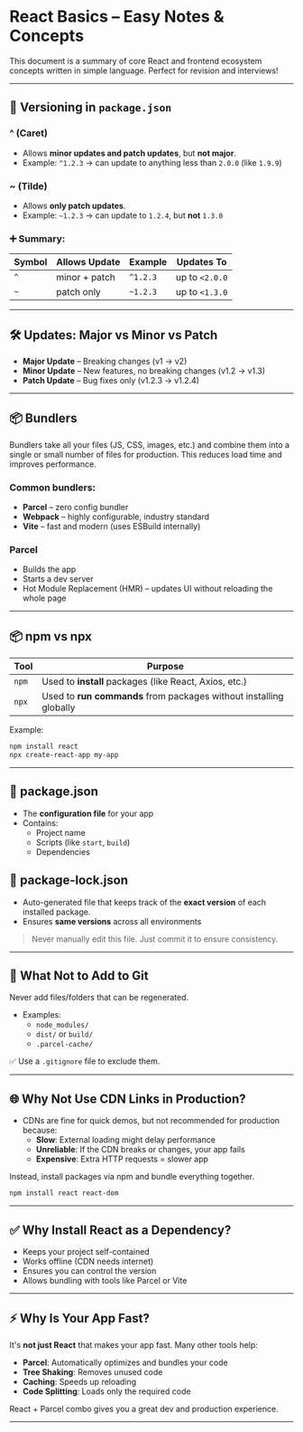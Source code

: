 # React Basics – Easy Notes & Concepts

This document is a summary of core React and frontend ecosystem concepts written in simple language. Perfect for revision and interviews!

---

## 🔢 Versioning in `package.json`

### ^ (Caret)
- Allows **minor updates and patch updates**, but **not major**.
- Example: `^1.2.3` → can update to anything less than `2.0.0` (like `1.9.9`)

### ~ (Tilde)
- Allows **only patch updates**.
- Example: `~1.2.3` → can update to `1.2.4`, but **not** `1.3.0`

### ➕ Summary:
| Symbol | Allows Update | Example      | Updates To       |
|--------|----------------|--------------|------------------|
| `^`    | minor + patch  | `^1.2.3`     | up to `<2.0.0`   |
| `~`    | patch only     | `~1.2.3`     | up to `<1.3.0`   |


---

## 🛠️ Updates: Major vs Minor vs Patch

- **Major Update** – Breaking changes (v1 → v2)
- **Minor Update** – New features, no breaking changes (v1.2 → v1.3)
- **Patch Update** – Bug fixes only (v1.2.3 → v1.2.4)

---

## 📦 Bundlers

Bundlers take all your files (JS, CSS, images, etc.) and combine them into a single or small number of files for production. This reduces load time and improves performance.

### Common bundlers:
- **Parcel** – zero config bundler
- **Webpack** – highly configurable, industry standard
- **Vite** – fast and modern (uses ESBuild internally)

### Parcel
- Builds the app
- Starts a dev server
- Hot Module Replacement (HMR) – updates UI without reloading the whole page

---

## 📦 npm vs npx

| Tool | Purpose |
|------|---------|
| `npm` | Used to **install** packages (like React, Axios, etc.) |
| `npx` | Used to **run commands** from packages without installing globally |

Example:
```bash
npm install react
npx create-react-app my-app
```

---

## 📁 package.json
- The **configuration file** for your app
- Contains:
  - Project name
  - Scripts (like `start`, `build`)
  - Dependencies

## 📁 package-lock.json
- Auto-generated file that keeps track of the **exact version** of each installed package.
- Ensures **same versions** across all environments

> Never manually edit this file. Just commit it to ensure consistency.

---

## 🚫 What Not to Add to Git

Never add files/folders that can be regenerated.
- Examples:
  - `node_modules/`
  - `dist/` or `build/`
  - `.parcel-cache/`

✅ Use a `.gitignore` file to exclude them.

---

## 🌐 Why Not Use CDN Links in Production?

- CDNs are fine for quick demos, but not recommended for production because:
  - **Slow**: External loading might delay performance
  - **Unreliable**: If the CDN breaks or changes, your app fails
  - **Expensive**: Extra HTTP requests = slower app

Instead, install packages via npm and bundle everything together.

```bash
npm install react react-dom
```

---

## ✅ Why Install React as a Dependency?
- Keeps your project self-contained
- Works offline (CDN needs internet)
- Ensures you can control the version
- Allows bundling with tools like Parcel or Vite

---

## ⚡ Why Is Your App Fast?

It's **not just React** that makes your app fast. Many other tools help:

- **Parcel**: Automatically optimizes and bundles your code
- **Tree Shaking**: Removes unused code
- **Caching**: Speeds up reloading
- **Code Splitting**: Loads only the required code

React + Parcel combo gives you a great dev and production experience.

---
